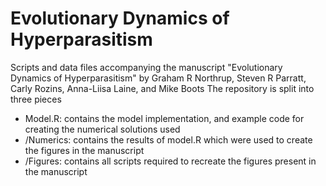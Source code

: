 # Evolutionary Dynamics of Hyperparasitism
Scripts and data files accompanying the manuscript "Evolutionary Dynamics of Hyperparasitism" by Graham R Northrup, Steven R Parratt, Carly Rozins, Anna-Liisa Laine, and Mike Boots
The repository is split into three pieces
- Model.R: contains the model implementation, and example code for creating the numerical solutions used
- /Numerics: contains the results of model.R which were used to create the figures in the manuscript
- /Figures: contains all scripts required to recreate the figures present in the manuscript
